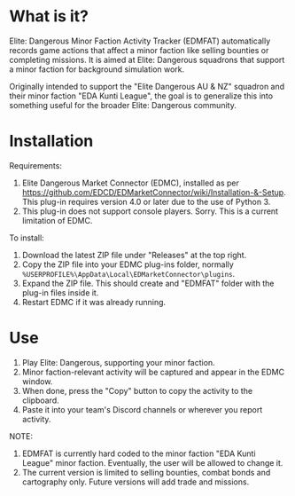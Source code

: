 # What is it?

Elite: Dangerous Minor Faction Activity Tracker (EDMFAT) automatically records game actions that affect a minor faction like selling bounties or completing missions. It is aimed at Elite: Dangerous squadrons that support a minor faction for background simulation work.

Originally intended to support the "Elite Dangerous AU & NZ" squadron and their minor faction "EDA Kunti League", the goal is to generalize this into something useful for the broader Elite: Dangerous community.

# Installation

Requirements:
1. Elite Dangerous Market Connector (EDMC), installed as per https://github.com/EDCD/EDMarketConnector/wiki/Installation-&-Setup. This plug-in requires version 4.0 or later due to the use of Python 3.
2. This plug-in does not support console players. Sorry. This is a current limitation of EDMC.

To install:
1. Download the latest ZIP file under "Releases" at the top right.
2. Copy the ZIP file into your EDMC plug-ins folder, normally `%USERPROFILE%\AppData\Local\EDMarketConnector\plugins`.
3. Expand the ZIP file. This should create and "EDMFAT" folder with the plug-in files inside it.
4. Restart EDMC if it was already running.

# Use

1. Play Elite: Dangerous, supporting your minor faction. 
2. Minor faction-relevant activity will be captured and appear in the EDMC window.
3. When done, press the "Copy" button to copy the activity to the clipboard.
4. Paste it into your team's Discord channels or wherever you report activity.

NOTE:
1. EDMFAT is currently hard coded to the minor faction "EDA Kunti League" minor faction. Eventually, the user will be allowed to change it.
2. The current version is limited to selling bounties, combat bonds and cartography only. Future versions will add trade and missions.


